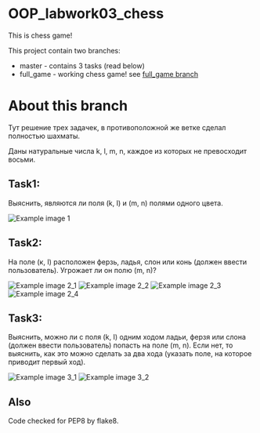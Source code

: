 # OOP_labwork03_chess
This is chess game!

This project contain two branches:
- master - contains 3 tasks (read below)
- full_game - working chess game! see [full_game branch](https://github.com/mruax/OOP_labwork03_chess/blob/full_game/README.md)

# About this branch

Тут решение трех задачек, в противоположной же ветке сделал полностью шахматы.

Даны натуральные числа k, l, m, n,
каждое из которых не превосходит восьми.

## Task1:

Выяснить, являются ли поля (k, I) и (m, n) полями одного цвета.

![Example image 1](https://github.com/mruax/OOP_labwork03_chess/blob/master/src/task1.png?raw=true)

## Task2:

На поле (к, I) расположен ферзь, ладья, слон или конь (должен ввести пользователь). Угрожает ли он полю (m, n)?

![Example image 2_1](https://github.com/mruax/OOP_labwork03_chess/blob/master/src/task2_1.png?raw=true)
![Example image 2_2](https://github.com/mruax/OOP_labwork03_chess/blob/master/src/task2_2.png?raw=true)
![Example image 2_3](https://github.com/mruax/OOP_labwork03_chess/blob/master/src/task2_3.png?raw=true)
![Example image 2_4](https://github.com/mruax/OOP_labwork03_chess/blob/master/src/task2_4.png?raw=true)

## Task3:

Выяснить, можно ли с поля (k, I) одним ходом ладьи, ферзя или слона (должен ввести пользователь) попасть на поле (m, n). Если нет, то выяснить, как это можно сделать за два хода (указать поле, на которое приводит первый ход).

![Example image 3_1](https://github.com/mruax/OOP_labwork03_chess/blob/master/src/task3_1.png?raw=true)
![Example image 3_2](https://github.com/mruax/OOP_labwork03_chess/blob/master/src/task3_2.png?raw=true)


## Also

Code checked for PEP8 by flake8.